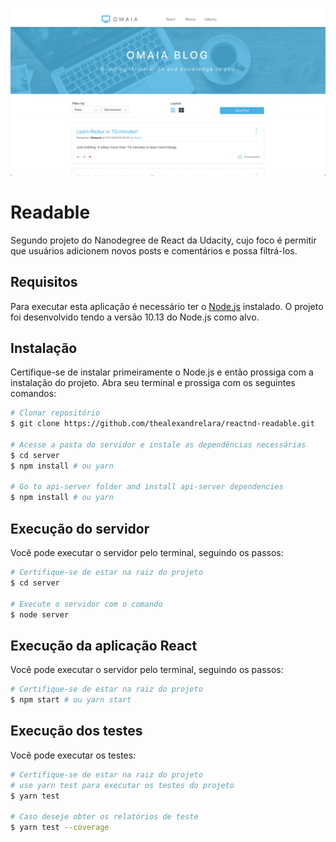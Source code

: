 ![ReadableScreen](https://raw.githubusercontent.com/rafaelmaiach/reactnd-readable/master/readme-images/omaia-blog.png)

# **Readable**

Segundo projeto do Nanodegree de React da Udacity, cujo foco é permitir que usuários adicionem novos posts e comentários e possa filtrá-los.

## Requisitos

Para executar esta aplicação é necessário ter o [Node.js](https://nodejs.org/en/download/) instalado. O projeto foi desenvolvido tendo a versão 10.13 do Node.js como alvo.

## Instalação

Certifique-se de instalar primeiramente o Node.js e então prossiga com a instalação do projeto. Abra seu terminal e prossiga com os seguintes comandos:

```bash
# Clonar repositório
$ git clone https://github.com/thealexandrelara/reactnd-readable.git

# Acesse a pasta do servidor e instale as dependências necessárias
$ cd server
$ npm install # ou yarn

# Go to api-server folder and install api-server dependencies
$ npm install # ou yarn
```

## **Execução do servidor**

Você pode executar o servidor pelo terminal, seguindo os passos:

```bash
# Certifique-se de estar na raiz do projeto
$ cd server

# Execute o servidor com o comando
$ node server
```

## **Execução da aplicação React**

Você pode executar o servidor pelo terminal, seguindo os passos:

```bash
# Certifique-se de estar na raiz do projeto
$ npm start # ou yarn start
```

## **Execução dos testes**

Você pode executar os testes:

```bash
# Certifique-se de estar na raiz do projeto
# use yarn test para executar os testes do projeto
$ yarn test

# Caso deseje obter os relatórios de teste
$ yarn test --coverage
```
